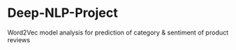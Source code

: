 # Deep-NLP-Project
Word2Vec model analysis for prediction of category &amp; sentiment of product reviews
